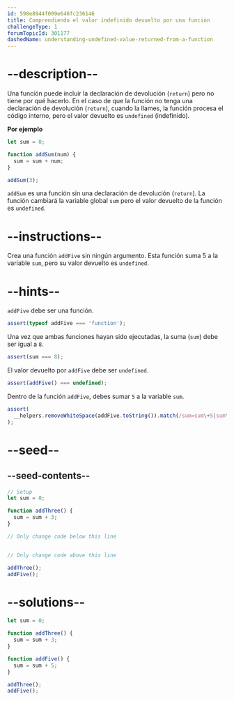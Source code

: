 ```yaml
---
id: 598e8944f009e646fc236146
title: Comprendiendo el valor indefinido devuelto por una función
challengeType: 1
forumTopicId: 301177
dashedName: understanding-undefined-value-returned-from-a-function
---
```


# --description--

Una función puede incluir la declaración de devolución (`return`) pero no tiene por qué hacerlo. En el caso de que la función no tenga una declaración de devolución (`return`), cuando la llames, la función procesa el código interno, pero el valor devuelto es `undefined` (indefinido).

**Por ejemplo**

```js
let sum = 0;

function addSum(num) {
  sum = sum + num;
}

addSum(3);
```

`addSum` es una función sin una declaración de devolución (`return`). La función cambiará la variable global `sum` pero el valor devuelto de la función es `undefined`.

# --instructions--

Crea una función `addFive` sin ningún argumento. Esta función suma 5 a la variable `sum`, pero su valor devuelto es `undefined`.

# --hints--

`addFive` debe ser una función.

```js
assert(typeof addFive === 'function');
```

Una vez que ambas funciones hayan sido ejecutadas, la suma (`sum`) debe ser igual a `8`.

```js
assert(sum === 8);
```

El valor devuelto por `addFive` debe ser `undefined`.

```js
assert(addFive() === undefined);
```

Dentro de la función `addFive`, debes sumar `5` a la variable `sum`.

```js
assert(
  __helpers.removeWhiteSpace(addFive.toString()).match(/sum=sum\+5|sum\+=5/)
);
```

# --seed--

## --seed-contents--

```js
// Setup
let sum = 0;

function addThree() {
  sum = sum + 3;
}

// Only change code below this line


// Only change code above this line

addThree();
addFive();
```

# --solutions--

```js
let sum = 0;

function addThree() {
  sum = sum + 3;
}

function addFive() {
  sum = sum + 5;
}

addThree();
addFive();
```
